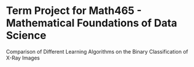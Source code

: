 # Term Project for Math465 - Mathematical Foundations of Data Science
Comparison of Different Learning Algorithms on the Binary Classification of X-Ray Images
